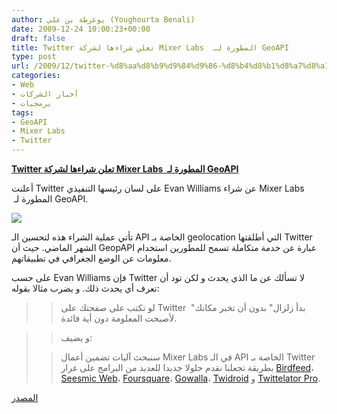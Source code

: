 ```yaml
---
author: يوغرطة بن علي (Youghourta Benali)
date: 2009-12-24 10:00:23+00:00
draft: false
title: Twitter تعلن شراءها لشركة Mixer Labs  المطورة لـ GeoAPI
type: post
url: /2009/12/twitter-%d8%aa%d8%b9%d9%84%d9%86-%d8%b4%d8%b1%d8%a7%d8%a1%d9%87%d8%a7-%d9%84%d8%b4%d8%b1%d9%83%d8%a9-mixer-labs-%d8%a7%d9%84%d9%85%d8%b7%d9%88%d8%b1%d8%a9-%d9%84%d9%80-geoapi/
categories:
- Web
- أخبار الشركات
- برمجيات
tags:
- GeoAPI
- Mixer Labs
- Twitter
---
```


[**Twitter تعلن شراءها لشركة Mixer Labs  المطورة لـ GeoAPI**](http://www.it-scoop.com/2009/12/twitter-%d8%aa%d8%b9%d9%84%d9%86-%d8%b4%d8%b1%d8%a7%d8%a1%d9%87%d8%a7-%d9%84%d8%b4%d8%b1%d9%83%d8%a9-mixer-labs-%d8%a7%d9%84%d9%85%d8%b7%d9%88%d8%b1%d8%a9-%d9%84%d9%80-geoapi/)




أعلنت Twitter على لسان رئيسها التنفيذي Evan Williams عن شراء Mixer Labs  المطورة لـ GeoAPI.




[![](http://djug.developpez.com/rsc/GEOApi.jpg)
](http://www.it-scoop.com/2009/12/twitter-%d8%aa%d8%b9%d9%84%d9%86-%d8%b4%d8%b1%d8%a7%d8%a1%d9%87%d8%a7-%d9%84%d8%b4%d8%b1%d9%83%d8%a9-mixer-labs-%d8%a7%d9%84%d9%85%d8%b7%d9%88%d8%b1%d8%a9-%d9%84%d9%80-geoapi/)




تأتي عملية الشراء هذه لتحسين الـ API الخاصة بـ geolocation التي أطلقتها Twitter الشهر الماضي. حيث أن GeopAPI عبارة عن خدمة متكاملة تسمح للمطورين استخدام معلومات عن الوضع الجغرافي في تطبيقاتهم.




على حسب Evan Williams فإن Twitter لا تسألك عن ما الذي يحدث و لكن تود أن تعرف أي يحدث ذلك. و يضرب مثالا بقوله:





<blockquote>

> 
> لو تكتب على صفحتك على Twitter  "بدأ زلزال" بدون أن تخبر مكانك لأصبحت المعلومة دون أية فائدة.
> 
> 
</blockquote>




<blockquote>

> 
> و يضيف:
> 
> 

> 
> سنبحث آليات تضمين أعمال Mixer Labs في الـ API الخاصة بـ Twitter بطريقة تجعلنا نقدم حلولا جديدا للعديد من البرامج على غرار [Birdfeed](http://birdfeedapp.com/)، [Seesmic Web](http://seesmic.com/app/)، [Foursquare](http://foursquare.com/)، [Gowalla](http://gowalla.com/)، [Twidroid](http://twidroid.com/) و [Twittelator Pro](http://blog.fr.twitter.com/www.stone.com/Twittelator/).
> 
> 
</blockquote>







[المصدر](http://blog.twitter.com/2009/12/mixing-it-up-at-795-folsom-st.html)



